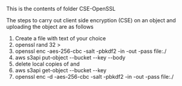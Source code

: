 This is the contents of folder CSE-OpenSSL

The steps to carry out client side encryption (CSE) on an object and uploading the object are as follows

1. Create a file with text of your choice
2. openssl rand 32 > <key file name>
3. openssl enc -aes-256-cbc -salt -pbkdf2 -in <unencrypted file>  -out <encrypted file> -pass file:./<key file name>
4. aws s3api put-object --bucket <bucket name> --key <encrypted file> --body <encrypted file>
5. delete local copies of <encrypted file> and <decrypted file>
6. aws s3api get-object --bucket <bucket name>  --key <encrypted file>  <encrypted file name>
7. openssl enc -d -aes-256-cbc -salt -pbkdf2 -in <encrypted file> -out <decrypted file> -pass file:./<key file name>
